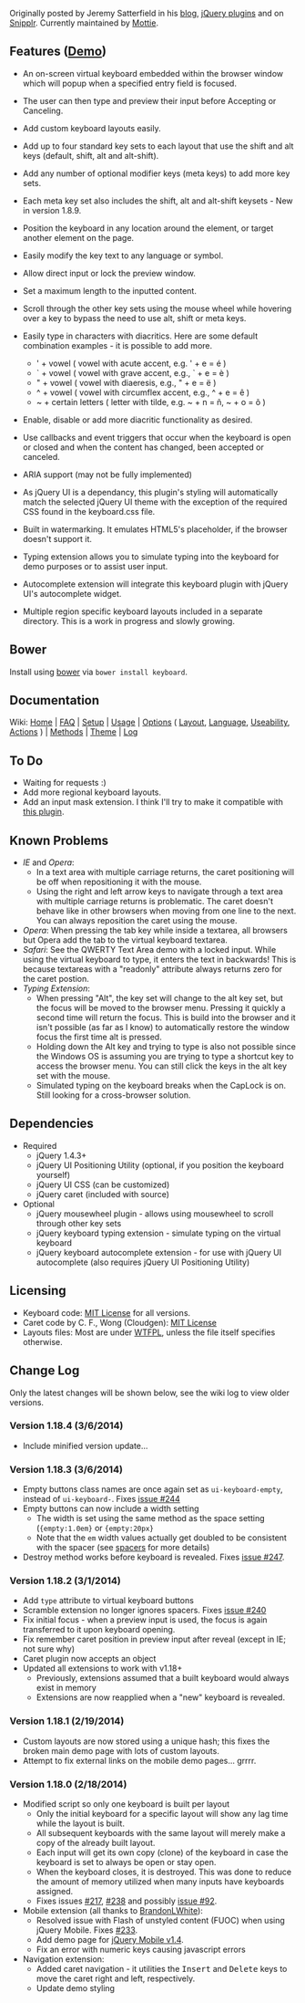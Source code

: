 Originally posted by Jeremy Satterfield in his [blog](http://jsatt.blogspot.com/2010/01/on-screen-keyboard-widget-using-jquery.html), [jQuery plugins](http://plugins.jquery.com/project/virtual_keyboard) and on [Snipplr](http://snipplr.com/view/21577/virtual-keyboard-widget/). Currently maintained by [Mottie](https://github.com/Mottie/Keyboard).

## Features ([Demo](http://mottie.github.com/Keyboard/))

* An on-screen virtual keyboard embedded within the browser window which will popup when a specified entry field is focused.
* The user can then type and preview their input before Accepting or Canceling.
* Add custom keyboard layouts easily.
* Add up to four standard key sets to each layout that use the shift and alt keys (default, shift, alt and alt-shift).
* Add any number of optional modifier keys (meta keys) to add more key sets.
* Each meta key set also includes the shift, alt and alt-shift keysets - New in version 1.8.9.
* Position the keyboard in any location around the element, or target another element on the page.
* Easily modify the key text to any language or symbol.
* Allow direct input or lock the preview window.
* Set a maximum length to the inputted content.
* Scroll through the other key sets using the mouse wheel while hovering over a key to bypass the need to use alt, shift or meta keys.
* Easily type in characters with diacritics. Here are some default combination examples - it is possible to add more.

    * ' + vowel ( vowel with acute accent, e.g. ' + e = é )
    * \` + vowel ( vowel with grave accent, e.g., \` + e = è )
    * " + vowel ( vowel with diaeresis, e.g., " + e = ë )
    * ^ + vowel ( vowel with circumflex accent, e.g., ^ + e = ê )
    * ~ + certain letters ( letter with tilde, e.g. ~ + n = ñ, ~ + o = õ )

* Enable, disable or add more diacritic functionality as desired.
* Use callbacks and event triggers that occur when the keyboard is open or closed and when the content has changed, been accepted or canceled.
* ARIA support (may not be fully implemented)
* As jQuery UI is a dependancy, this plugin's styling will automatically match the selected jQuery UI theme with the exception of the required CSS found in the keyboard.css file.
* Built in watermarking. It emulates HTML5's placeholder, if the browser doesn't support it.
* Typing extension allows you to simulate typing into the keyboard for demo purposes or to assist user input.
* Autocomplete extension will integrate this keyboard plugin with jQuery UI's autocomplete widget.
* Multiple region specific keyboard layouts included in a separate directory. This is a work in progress and slowly growing.

## Bower

Install using [bower](https://github.com/bower/bower) via `bower install keyboard`.

## Documentation

Wiki: [Home](https://github.com/Mottie/Keyboard/wiki/Home) | [FAQ](https://github.com/Mottie/Keyboard/wiki/FAQ) | [Setup](https://github.com/Mottie/Keyboard/wiki/Setup) | [Usage](https://github.com/Mottie/Keyboard/wiki/Usage) | [Options](https://github.com/Mottie/Keyboard/wiki/Options) ( [Layout](https://github.com/Mottie/Keyboard/wiki/Layout), [Language](https://github.com/Mottie/Keyboard/wiki/Language), [Useability](https://github.com/Mottie/Keyboard/wiki/Useability), [Actions](https://github.com/Mottie/Keyboard/wiki/Actions) ) | [Methods](https://github.com/Mottie/Keyboard/wiki/Methods) | [Theme](https://github.com/Mottie/Keyboard/wiki/Theme) | [Log](https://github.com/Mottie/Keyboard/wiki/Log)

## To Do

* Waiting for requests :)
* Add more regional keyboard layouts.
* Add an input mask extension. I think I'll try to make it compatible with [this plugin](https://github.com/RobinHerbots/jquery.inputmask).

## Known Problems

* *IE* and *Opera*:
    * In a text area with multiple carriage returns, the caret positioning will be off when repositioning it with the mouse.
    * Using the right and left arrow keys to navigate through a text area with multiple carriage returns is problematic. The caret doesn't behave like in other browsers when moving from one line to the next. You can always reposition the caret using the mouse.
* *Opera*: When pressing the tab key while inside a textarea, all browsers but Opera add the tab to the virtual keyboard textarea.
* *Safari*: See the QWERTY Text Area demo with a locked input. While using the virtual keyboard to type, it enters the text in backwards! This is because textareas with a "readonly" attribute always returns zero for the caret postion.
* *Typing Extension*:
    * When pressing "Alt", the key set will change to the alt key set, but the focus will be moved to the browser menu. Pressing it quickly a second time will return the focus. This is build into the browser and it isn't possible (as far as I know) to automatically restore the window focus the first time alt is pressed.
    * Holding down the Alt key and trying to type is also not possible since the Windows OS is assuming you are trying to type a shortcut key to access the browser menu. You can still click the keys in the alt key set with the mouse.
    * Simulated typing on the keyboard breaks when the CapLock is on. Still looking for a cross-browser solution.

## Dependencies
* Required
    * jQuery 1.4.3+
    * jQuery UI Positioning Utility (optional, if you position the keyboard yourself)
    * jQuery UI CSS (can be customized)
    * jQuery caret (included with source)
* Optional
    * jQuery mousewheel plugin - allows using mousewheel to scroll through other key sets
    * jQuery keyboard typing extension - simulate typing on the virtual keyboard
    * jQuery keyboard autocomplete extension - for use with jQuery UI autocomplete (also requires jQuery UI Positioning Utility)

## Licensing

* Keyboard code: [MIT License](http://www.opensource.org/licenses/mit-license.php) for all versions.
* Caret code by C. F., Wong (Cloudgen): [MIT License](http://www.opensource.org/licenses/mit-license.php)
* Layouts files: Most are under [WTFPL](http://sam.zoy.org/wtfpl/), unless the file itself specifies otherwise.

## Change Log

Only the latest changes will be shown below, see the wiki log to view older versions.

### Version 1.18.4 (3/6/2014)

* Include minified version update...

### Version 1.18.3 (3/6/2014)

* Empty buttons class names are once again set as `ui-keyboard-empty`, instead of `ui-keyboard-`. Fixes [issue #244](https://github.com/Mottie/Keyboard/issues/244)
* Empty buttons can now include a width setting
  * The width is set using the same method as the space setting (`{empty:1.0em}` or `{empty:20px}`
  * Note that the `em` width values actually get doubled to be consistent with the spacer (see [spacers](https://github.com/Mottie/Keyboard/wiki/Layout#wiki-spacers) for more details)
* Destroy method works before keyboard is revealed. Fixes [issue #247](https://github.com/Mottie/Keyboard/issues/247).

### Version 1.18.2 (3/1/2014)

* Add `type` attribute to virtual keyboard buttons
* Scramble extension no longer ignores spacers. Fixes [issue #240](https://github.com/Mottie/Keyboard/issues/240)
* Fix initial focus - when a preview input is used, the focus is again transferred to it upon keyboard opening.
* Fix remember caret position in preview input after reveal (except in IE; not sure why)
* Caret plugin now accepts an object
* Updated all extensions to work with v1.18+
  * Previously, extensions assumed that a built keyboard would always exist in memory
  * Extensions are now reapplied when a "new" keyboard is revealed.

### Version 1.18.1 (2/19/2014)

* Custom layouts are now stored using a unique hash; this fixes the broken main demo page with lots of custom layouts.
* Attempt to fix external links on the mobile demo pages... grrrr.

### Version 1.18.0 (2/18/2014)

* Modified script so only one keyboard is built per layout
  * Only the initial keyboard for a specific layout will show any lag time while the layout is built.
  * All subsequent keyboards with the same layout will merely make a copy of the already built layout.
  * Each input will get its own copy (clone) of the keyboard in case the keyboard is set to always be open or stay open.
  * When the keyboard closes, it is destroyed. This was done to reduce the amount of memory utilized when many inputs have keyboards assigned.
  * Fixes issues [#217](https://github.com/Mottie/Keyboard/issues/217), [#238](https://github.com/Mottie/Keyboard/issues/238) and possibly [issue #92](https://github.com/Mottie/Keyboard/issues/92).
* Mobile extension (all thanks to [BrandonLWhite](https://github.com/BrandonLWhite)):
  * Resolved issue with Flash of unstyled content (FUOC) when using jQuery Mobile. Fixes [#233](https://github.com/Mottie/Keyboard/pull/233).
  * Add demo page for [jQuery Mobile v1.4](http://mottie.github.com/Keyboard/jquery-mobile-1.4.html).
  * Fix an error with numeric keys causing javascript errors
* Navigation extension:
  * Added caret navigation - it utilities the <kbd>Insert</kbd> and <kbd>Delete</kbd> keys to move the caret right and left, respectively.
  * Update demo styling
